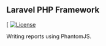 ## Laravel PHP Framework

[
[![License](https://poser.pugx.org/laravel/framework/license.svg)](https://packagist.org/packages/laravel/framework)

Writing reports using PhantomJS.